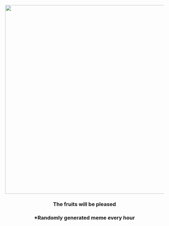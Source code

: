 <p align="center">
        <img src="https://i.redd.it/9r8jynbbniu81.jpg" width="600" height="600">
        </p>
        <h3 align="center">The fruits will be pleased</h3>
        <h3 align="center">*Randomly generated meme every hour</h3>
    